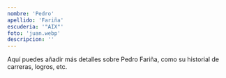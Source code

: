 ```yaml
---
nombre: 'Pedro'
apellido: 'Fariña'
escuderia: '"AIX"'
foto: 'juan.webp'
descripcion: ''
---
```


Aquí puedes añadir más detalles sobre Pedro Fariña, como su historial de carreras, logros, etc.
